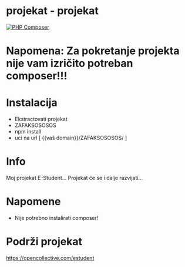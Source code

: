 # projekat - projekat

[![PHP Composer](https://github.com/Marko9827/zafaksOSOSOS/actions/workflows/php.yml/badge.svg)](https://github.com/Marko9827/zafaksOSOSOS/actions/workflows/php.yml)
# Napomena: Za pokretanje projekta nije vam izričito potreban composer!!!

# Instalacija
- Ekstractovati projekat
- ZAFAKSOSOSOS
- npm install
- uci na url [ {{vaš domain}}/ZAFAKSOSOSOS/ ]

# Info

Moj projekat E-Student...
Projekat će se i dalje razvijati...

# Napomene
- Nije potrebno instalirati composer!

# Podrži projekat

https://opencollective.com/estudent
